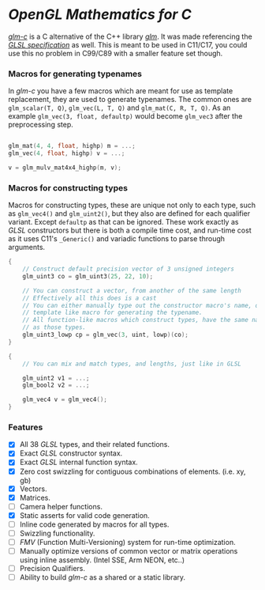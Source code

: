 
# *OpenGL Mathematics for C*

[*glm-c*](https://github.com/sizeof-voidp/glm-c) is a C alternative of the C++ library [*glm*](https://github.com/g-truc/glm).
It was made referencing the [*GLSL specification*](https://www.khronos.org/registry/OpenGL/specs/gl/GLSLangSpec.4.60.pdf) as well. This is meant to be used in C11/C17, you could use this no problem in C99/C89 with a smaller feature set though.

### Macros for generating typenames
In *glm-c* you have a few macros which are meant for use as template replacement, they are used to generate typenames.
The common ones are `glm_scalar(T, Q)`, `glm_vec(L, T, Q)` and `glm_mat(C, R, T, Q)`. 
As an example `glm_vec(3, float, defaultp)` would become `glm_vec3` after the preprocessing step.

```c

glm_mat(4, 4, float, highp) m = ...;
glm_vec(4, float, highp) v = ...;

v = glm_mulv_mat4x4_highp(m, v);

```

### Macros for constructing types
Macros for constructing types, these are unique not only to each type, such as `glm_vec4()` and `glm_uint2()`, but they also are defined for each qualifier variant. Except `defaultp` as that can be ignored. These work exactly as *GLSL* constructors but there is both a compile time cost, and run-time cost as it uses C11's `_Generic()` and variadic functions to parse through arguments.

```c
{
	// Construct default precision vector of 3 unsigned integers
	glm_uint3 co = glm_uint3(25, 22, 10);

	// You can construct a vector, from another of the same length
	// Effectively all this does is a cast
	// You can either manually type out the constructor macro's name, or use the
	// template like macro for generating the typename.
	// All function-like macros which construct types, have the same name
	// as those types.
	glm_uint3_lowp cp = glm_vec(3, uint, lowp)(co);
}

{
	// You can mix and match types, and lengths, just like in GLSL

	glm_uint2 v1 = ...;
	glm_bool2 v2 = ...;

	glm_vec4 v = glm_vec4();
}
```

### Features

- [x] All 38 *GLSL* types, and their related functions.
- [x] Exact *GLSL* constructor syntax.
- [x] Exact *GLSL* internal function syntax.
- [x] Zero cost swizzling for contiguous combinations of elements. (i.e. xy, gb)
- [x] Vectors.
- [x] Matrices.
- [ ] Camera helper functions.
- [x] Static asserts for valid code generation.
- [ ] Inline code generated by macros for all types.
- [ ] Swizzling functionality.
- [ ] *FMV* (Function Multi-Versioning) system for run-time optimization.
- [ ] Manually optimize versions of common vector or matrix operations using inline assembly. (Intel SSE, Arm NEON, etc..)
- [ ] Precision Qualifiers.
- [ ] Ability to build *glm-c* as a shared or a static library.
